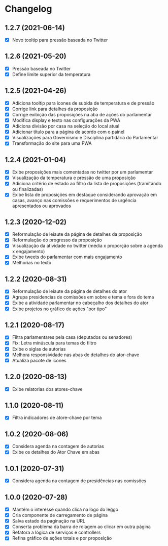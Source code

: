 # Changelog

## 1.2.7 (2021-06-14)
- [x] Novo tooltip para pressão baseada no Twitter

## 1.2.6 (2021-05-20)
- [x] Pressão baseada no Twitter
- [x] Define limite superior da temperatura

## 1.2.5 (2021-04-26)
- [x] Adiciona tooltip para ícones de subida de temperatura e de pressão
- [x] Corrige link para detalhes da proposição
- [x] Corrige exibição das proposições na aba de ações do parlamentar
- [x] Modifica display e texto nas configurações da PWA
- [x] Adiciona divisão por casa na seleção do local atual
- [x] Adicionar título para a página de acordo com o painel
- [x] Visualizações para Governismo e Disciplina partidária do Parlamentar
- [x] Transformação do site para uma PWA

## 1.2.4 (2021-01-04)
- [x] Exibe proposições mais comentadas no twitter por um parlamentar
- [x] Visualização da temperatura e pressão de uma proposição
- [x] Adiciona critério de estado ao filtro da lista de proposições (tramitando ou finalizadas)
- [x] Exibe lista de proposições em destaque considerando aprovação em casas, avanço nas comissões e requerimentos de urgência apresentados ou aprovados

## 1.2.3 (2020-12-02)
- [x] Reformulação de leiaute da página de detalhes da proposição
- [x] Reformulação do progresso da proposição
- [x] Visualização da atividade no twitter (média x proporção sobre a agenda x engajamento)
- [x] Exibe tweets do parlamentar com mais engajamento
- [x] Melhorias no texto

## 1.2.2 (2020-08-31)
- [x] Reformulação de leiaute da página de detalhes do ator
- [x] Agrupa presidencias de comissões em sobre e tema e fora do tema
- [x] Exibe a atividade parlamentar no cabeçalho dos detalhes do ator
- [x] Exibe projetos no gráfico de ações "por tipo"

## 1.2.1 (2020-08-17)
- [x] Filtra parlamentares pela casa (deputados ou senadores)
- [x] Fix: Letra minúscula para temas do filtro
- [x] Exibe o siglas de autorias
- [x] Melhora responsividade nas abas de detalhes do ator-chave
- [x] Atualiza pacote de ícones

## 1.2.0 (2020-08-13)
- [x] Exibe relatorias dos atores-chave

## 1.1.0 (2020-08-11)
- [x] Filtra indicadores de atore-chave por tema

## 1.0.2 (2020-08-06)
- [x] Considera agenda na contagem de autorias
- [x] Exibe os detalhes do Ator Chave em abas

## 1.0.1 (2020-07-31)
- [x] Considera agenda na contagem de presidências nas comissões

## 1.0.0 (2020-07-28)

- [x] Mantém o interesse quando clica na logo do leggo
- [x] Cria componente de carregamento de página
- [x] Salva estado da paginação na URL
- [x] Conserta problema da barra de rolagem ao clicar em outra página
- [x] Refatora a lógica de serviços e controllers
- [x] Refina gráfico de ações totais e por proposição

